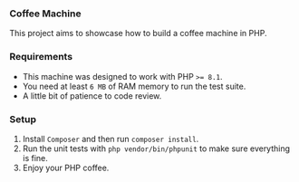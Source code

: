 ### Coffee Machine
This project aims to showcase how to build a coffee machine in PHP.

### Requirements
- This machine was designed to work with PHP `>= 8.1`.
- You need at least `6 MB` of RAM memory to run the test suite.
- A little bit of patience to code review.

### Setup
1. Install `Composer` and then run `composer install`.
2. Run the unit tests with `php vendor/bin/phpunit` to make sure everything is fine.
3. Enjoy your PHP coffee.
